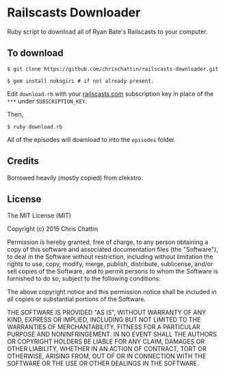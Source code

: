 # Railscasts Downloader

Ruby script to download all of Ryan Bate's Railscasts to your computer.

## To download

```
$ git clone https://github.com/chrischattin/railscasts-downloader.git

$ gem install nokogiri # if not already present.
```

Edit `download.rb` with your [railscasts.com](http://railscasts.com/) subscription key in place of the `***` under `SUBSCRIPTION_KEY`.

Then,

```
$ ruby download.rb
```

All of the episodes will download to into the `episodes` folder.

## Credits

Borrowed heavily (mostly copied) from clekstro.

## License

The MIT License (MIT)

Copyright (c) 2015 Chris Chattin

Permission is hereby granted, free of charge, to any person obtaining a copy
of this software and associated documentation files (the "Software"), to deal
in the Software without restriction, including without limitation the rights
to use, copy, modify, merge, publish, distribute, sublicense, and/or sell
copies of the Software, and to permit persons to whom the Software is
furnished to do so, subject to the following conditions:

The above copyright notice and this permission notice shall be included in all
copies or substantial portions of the Software.

THE SOFTWARE IS PROVIDED "AS IS", WITHOUT WARRANTY OF ANY KIND, EXPRESS OR
IMPLIED, INCLUDING BUT NOT LIMITED TO THE WARRANTIES OF MERCHANTABILITY,
FITNESS FOR A PARTICULAR PURPOSE AND NONINFRINGEMENT. IN NO EVENT SHALL THE
AUTHORS OR COPYRIGHT HOLDERS BE LIABLE FOR ANY CLAIM, DAMAGES OR OTHER
LIABILITY, WHETHER IN AN ACTION OF CONTRACT, TORT OR OTHERWISE, ARISING FROM,
OUT OF OR IN CONNECTION WITH THE SOFTWARE OR THE USE OR OTHER DEALINGS IN THE
SOFTWARE.